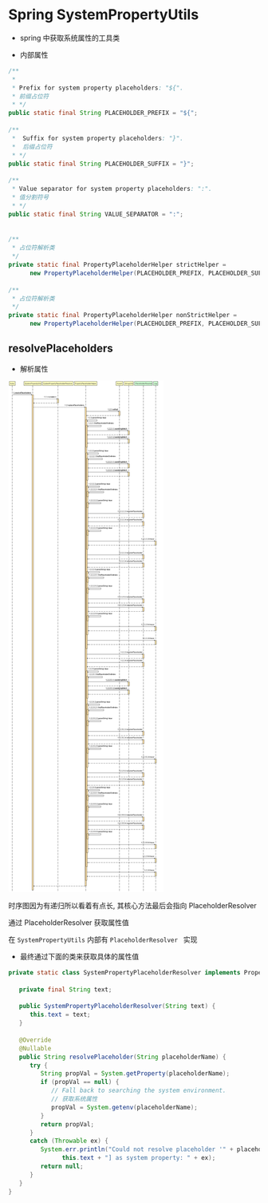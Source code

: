 # Spring SystemPropertyUtils
- spring 中获取系统属性的工具类



- 内部属性

```java
/**
 *
 * Prefix for system property placeholders: "${".
 * 前缀占位符
 * */
public static final String PLACEHOLDER_PREFIX = "${";

/**
 *  Suffix for system property placeholders: "}".
 *  后缀占位符
 * */
public static final String PLACEHOLDER_SUFFIX = "}";

/**
 * Value separator for system property placeholders: ":".
 * 值分割符号
 * */
public static final String VALUE_SEPARATOR = ":";


/**
 * 占位符解析类
 */
private static final PropertyPlaceholderHelper strictHelper =
      new PropertyPlaceholderHelper(PLACEHOLDER_PREFIX, PLACEHOLDER_SUFFIX, VALUE_SEPARATOR, false);

/**
 * 占位符解析类
 */
private static final PropertyPlaceholderHelper nonStrictHelper =
      new PropertyPlaceholderHelper(PLACEHOLDER_PREFIX, PLACEHOLDER_SUFFIX, VALUE_SEPARATOR, true);
```





## resolvePlaceholders

- 解析属性

![SystemPropertyUtils-resolvePlaceholders.png](/images/spring/SystemPropertyUtils-resolvePlaceholders.png)



时序图因为有递归所以看着有点长, 其核心方法最后会指向 PlaceholderResolver 

通过 PlaceholderResolver 获取属性值

在 `SystemPropertyUtils` 内部有 `PlaceholderResolver ` 实现

- 最终通过下面的类来获取具体的属性值

```java
private static class SystemPropertyPlaceholderResolver implements PropertyPlaceholderHelper.PlaceholderResolver {

   private final String text;

   public SystemPropertyPlaceholderResolver(String text) {
      this.text = text;
   }

   @Override
   @Nullable
   public String resolvePlaceholder(String placeholderName) {
      try {
         String propVal = System.getProperty(placeholderName);
         if (propVal == null) {
            // Fall back to searching the system environment.
            // 获取系统属性
            propVal = System.getenv(placeholderName);
         }
         return propVal;
      }
      catch (Throwable ex) {
         System.err.println("Could not resolve placeholder '" + placeholderName + "' in [" +
               this.text + "] as system property: " + ex);
         return null;
      }
   }
}
```